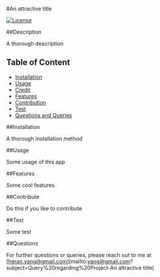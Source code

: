 #An attractive title

[![License](https://img.shields.io/badge/License-Boost_1.0-lightblue.svg)](https://www.boost.org/LICENSE_1_0.txt)

##Description

A thorough description

## Table of Content
- [Installation](##Installation)
- [Usage](##Usage)
- [Credit](##Credit)
- [Features](##Features)
- [Contribution](##Contribute)
- [Test](##Test)
- [Questions and Queries](##Questions)


##Installation

A thorough installation method

##Usage

Some usage of this app

##Features

Some cool features

##Contribute

Do this if you like to contribute

##Test

Some test

##Questions

For further questions or queries, please reach out to me at
[heran.yang@gmail.com](mailto:yang@gmail.com?subject=Query%20regarding%20Project-An attractive title)